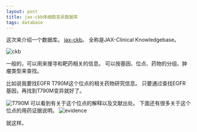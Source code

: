 ```yaml
---
layout: post
title: jax-ckb体细胞变异数据库
tags: database
---
```


这次来介绍一个数据库。
[jax-ckb](https://ckb.jax.org/)。
全称是JAX-Clinical Knowledgebase。

![ckb](https://raw.githubusercontent.com/pzweuj/pzweuj.github.io/master/downloads/images/jax-ckb.PNG)

一般的，可以用来搜寻和靶药相关的信息。
可以按基因、位点、药物的分组、肿瘤类型来查找。

比如说我要找EGFR T790M这个位点的相关药物研究信息。
只要通过查找EGFR基因，再找到T790M变异就好了。

![T790M](https://raw.githubusercontent.com/pzweuj/pzweuj.github.io/master/downloads/images/T790M.PNG)
可以看到有关于这个位点的解释以及文献出处。
下面还有很多关于这个位点的用药证据说明。
![evidence](https://raw.githubusercontent.com/pzweuj/pzweuj.github.io/master/downloads/images/T790M_evidence.PNG)

就这样。


[T_T]:快让我离开这个伤心地。